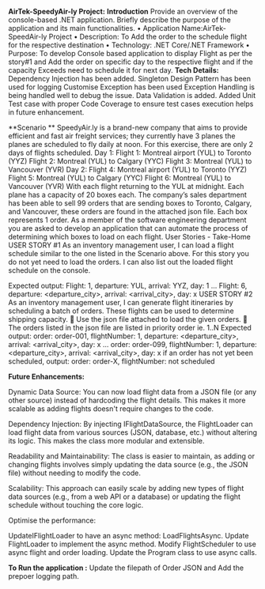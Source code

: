 **AirTek-SpeedyAir-ly Project:**
**Introduction**
Provide an overview of the console-based .NET application. Briefly describe the purpose of the application and its main functionalities.
•	Application Name:AirTek-SpeedAir-ly Project
•	Description: To Add the order to the schedule flight for the respective destination
•	Technology: .NET Core/.NET Framework
•	Purpose: To develop Console based application to display Flight as per the story#1 and Add the order on specific day to the respective flight and if the capacity Exceeds need to schedule it for next day.
**Tech Details:**
Dependency Injection has been added.
Singleton Design Pattern has been used for logging
Customise Exception has been used
Exception Handling is being handled well to debug the issue.
Data Validation is added.
Added Unit Test case with proper Code Coverage to ensure test cases execution helps in future enhancement.


**Scenario **
SpeedyAir.ly is a brand-new company that aims to provide efficient and fast air freight services; they currently 
have 3 
planes the planes are scheduled to fly daily at noon. For this exercise, there are only 2 days of flights scheduled. 
Day 1: 
Flight 1: Montreal airport (YUL) to Toronto (YYZ) 
Flight 2: Montreal (YUL) to Calgary (YYC) 
Flight 3: Montreal (YUL) to Vancouver (YVR) 
Day 2: 
Flight 4: Montreal airport (YUL) to Toronto (YYZ) 
Flight 5: Montreal (YUL) to Calgary (YYC) 
Flight 6: Montreal (YUL) to Vancouver (YVR) 
With each flight returning to the YUL at midnight. 
Each plane has a capacity of 20 boxes each. 
The company’s sales department has been able to sell 99 orders that are sending boxes to Toronto, Calgary, and 
Vancouver, these orders are found in the attached json file. Each box represents 1 order. 
As a member of the software engineering department you are asked to develop an application that can automate 
the 
process of determining which boxes to load on each flight. 
User Stories - Take-Home 
USER STORY #1 
As an inventory management user, I can load a flight schedule similar to the one listed in the Scenario above. For 
this story you do not yet need to load the orders. I can also list out the loaded flight schedule on the console. 
 
Expected output: 
Flight: 1, departure: YUL, arrival: YYZ, day: 1 
... 
Flight: 6, departure: <departure_city>, arrival: <arrival_city>, day: x 
USER STORY #2 
As an inventory management user, I can generate flight itineraries by scheduling a batch of orders. These flights 
can be used to determine shipping capacity. 
 Use the json file attached to load the given orders. 
 The orders listed in the json file are listed in priority order ie. 1..N 
Expected output: 
order: order-001, flightNumber: 1, departure: <departure_city>, arrival: <arrival_city>, day: x 
... 
order: order-099, flightNumber: 1, departure: <departure_city>, arrival: <arrival_city>, day: x 
if an order has not yet been scheduled, output:
order: order-X, flightNumber: not scheduled


**Future Enhancements:**

Dynamic Data Source: You can now load flight data from a JSON file (or any other source) instead of hardcoding the flight details. This makes it more scalable as adding flights doesn't require changes to the code.

Dependency Injection: By injecting IFlightDataSource, the FlightLoader can load flight data from various sources (JSON, database, etc.) without altering its logic. This makes the class more modular and extensible.

Readability and Maintainability: The class is easier to maintain, as adding or changing flights involves simply updating the data source (e.g., the JSON file) without needing to modify the code.

Scalability: This approach can easily scale by adding new types of flight data sources (e.g., from a web API or a database) or updating the flight schedule without touching the core logic.

Optimise the performance:

UpdateIFlightLoader to have an async method: LoadFlightsAsync.
Update FlightLoader to implement the async method.
Modify FlightScheduler to use async flight and order loading.
Update the Program class to use async calls.

**To Run the application :**
 Update the filepath of Order JSON and Add the prepoer logging path.
